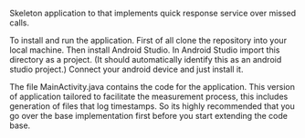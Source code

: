 Skeleton application to that implements quick response service over missed calls.

To install and run the application.
First of all clone the repository into your local machine.
Then install Android Studio.
In Android Studio import this directory as a project. (It should automatically identify this as an android studio project.)
Connect your android device and just install it.

The file MainActivity.java contains the code for the application. This version of application tailored to facilitate the measurement process, this includes generation of files that log timestamps. So its highly recommended that you go over the base implementation first before you start extending the code base.
